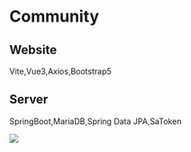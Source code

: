 # Community

## Website

Vite,Vue3,Axios,Bootstrap5

## Server

SpringBoot,MariaDB,Spring Data JPA,SaToken

![](https://imgse.com/i/zG1yfP)
